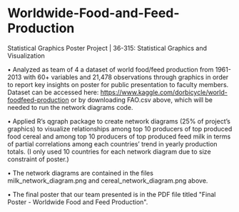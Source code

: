 # Worldwide-Food-and-Feed-Production
Statistical Graphics Poster Project | 36-315: Statistical Graphics and Visualization

•	Analyzed as team of 4 a dataset of world food/feed production from 1961-2013 with 60+ variables and 21,478 observations through graphics in order to report key insights on poster for public presentation to faculty members. Dataset can be accessed here: https://www.kaggle.com/dorbicycle/world-foodfeed-production or by downloading FAO.csv above, which will be needed to run the network diagrams code.

•	Applied R’s qgraph package to create network diagrams (25% of project’s graphics) to visualize relationships among top 10 producers of top produced food cereal and among top 10 producers of top produced feed milk in terms of partial correlations among each countries’ trend in yearly production totals. (I only used 10 countries for each network diagram due to size constraint of poster.) 

•	The network diagrams are contained in the files milk_network_diagram.png and cereal_network_diagram.png above.

• The final poster that our team presented is in the PDF file titled "Final Poster - Worldwide Food and Feed Production".

